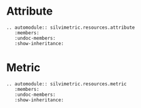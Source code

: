 # Attribute

```{eval-rst}
.. automodule:: silvimetric.resources.attribute
   :members:
   :undoc-members:
   :show-inheritance:
```

# Metric

```{eval-rst}
.. automodule:: silvimetric.resources.metric
   :members:
   :undoc-members:
   :show-inheritance:
```
